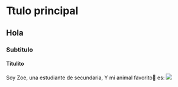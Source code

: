 # Ttulo principal
## Hola 
### Subtitulo
#### Titulito

Soy Zoe, una estudiante de secundaria,
Y mi animal favorito💟 es:
![](https://st2.depositphotos.com/53447130/50476/v/450/depositphotos_504768188-stock-illustration-pixel-black-cat-image-vector.jpg)

